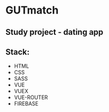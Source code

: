 # GUTmatch

## Study project - dating app

## Stack:
* HTML
* CSS
* SASS
* VUE
* VUEX
* VUE-ROUTER
* FIREBASE
